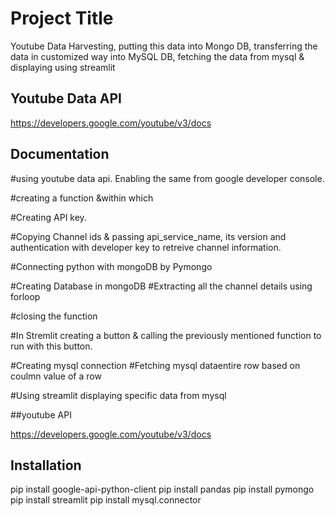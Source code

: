 
# Project Title
Youtube Data Harvesting, putting this data into Mongo DB, transferring the data in customized way into MySQL DB, fetching the data from mysql & displaying using streamlit




## Youtube Data API

https://developers.google.com/youtube/v3/docs

## Documentation

#using youtube data api. Enabling the same from google developer console.

#creating a function &within which

#Creating API key.

#Copying Channel ids & passing api_service_name, its version and authentication with developer key to retreive channel information.

#Connecting python with mongoDB by Pymongo

#Creating Database in mongoDB
#Extracting all the channel details using forloop

#closing the function

#In Stremlit creating a button & calling the previously mentioned function to run with this button.

#Creating mysql connection
#Fetching mysql dataentire row based on coulmn value of a row

#Using streamlit displaying specific data from mysql




##youtube API 

https://developers.google.com/youtube/v3/docs


## Installation

pip install google-api-python-client
pip install pandas
pip install pymongo
pip install streamlit
pip install mysql.connector

```
    
